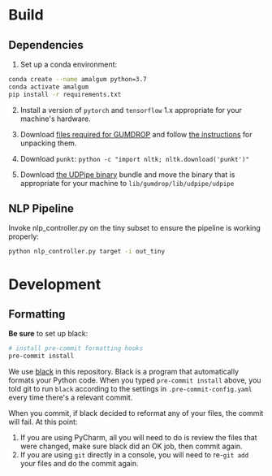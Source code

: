# Build
## Dependencies
1. Set up a conda environment:

```sh
conda create --name amalgum python=3.7
conda activate amalgum
pip install -r requirements.txt
```

2. Install a version of `pytorch` and `tensorflow` 1.x appropriate for your machine's hardware.

3. Download [files required for GUMDROP](https://corpling.uis.georgetown.edu/amir/gumdrop/) and follow
[the instructions](https://corpling.uis.georgetown.edu/amir/gumdrop/README.md) for unpacking them.

4. Download `punkt`: `python -c "import nltk; nltk.download('punkt')"`

5. Download [the UDPipe binary](https://github.com/ufal/udpipe/releases/download/v1.2.0/udpipe-1.2.0-bin.zip) bundle and move the binary that is appropriate for your machine to `lib/gumdrop/lib/udpipe/udpipe`

## NLP Pipeline
Invoke nlp_controller.py on the tiny subset to ensure the pipeline is working properly:

```bash
python nlp_controller.py target -i out_tiny
```

# Development

## Formatting
**Be sure** to set up black:

```sh
# install pre-commit formatting hooks
pre-commit install
```

We use [black](https://github.com/psf/black) in this repository. Black is a program that automatically formats your Python code. When you typed `pre-commit install` above, you told git to run `black` according to the settings in `.pre-commit-config.yaml` every time there's a relevant commit.

When you commit, if black decided to reformat any of your files, the commit will fail. At this point:
1. If you are using PyCharm, all you will need to do is review the files that were changed, make sure black did an OK job, then commit again.
2. If you are using `git` directly in a console, you will need to re-`git add` your files and do the commit again.

